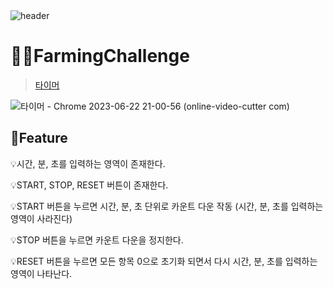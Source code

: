 <br>
<br>

![header](https://capsule-render.vercel.app/api?type=Cylinder&color=0:99a4f6,100:E4E5E4&height=180&section=header&text=RESAT%20FarmingChallenge%20&fontSize=50&)

# 👩‍🌾FarmingChallenge
> [타이머](https://thriving-fenglisu-94ab5b.netlify.app/)

![타이머 - Chrome 2023-06-22 21-00-56 (online-video-cutter com)](https://github.com/sm022/RESAT_FarmingChallenge/assets/77651050/f2fac411-85b5-4688-9d55-6c4866d05175)


📌Feature
---
💡시간, 분, 초를 입력하는 영역이 존재한다.


💡START, STOP, RESET 버튼이 존재한다.


💡START 버튼을 누르면 시간, 분, 초 단위로 카운트 다운 작동 (시간, 분, 초를 입력하는 영역이 사라진다)


💡STOP 버튼을 누르면 카운트 다운을 정지한다.


💡RESET 버튼을 누르면 모든 항목 0으로 초기화 되면서 다시 시간, 분, 초를 입력하는 영역이 나타난다.

<br>

